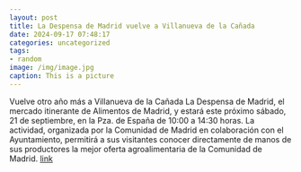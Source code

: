 ```yaml
---
layout: post
title: La Despensa de Madrid vuelve a Villanueva de la Cañada
date: 2024-09-17 07:48:17
categories: uncategorized
tags:
- random
image: /img/image.jpg
caption: This is a picture
---
```

Vuelve otro año más a Villanueva de la Cañada La Despensa de Madrid, el mercado itinerante de Alimentos de Madrid, y estará este próximo sábado, 21 de septiembre, en la Pza. de España de 10:00 a 14:30 horas. La actividad, organizada por la Comunidad de Madrid en colaboración con el Ayuntamiento, permitirá a sus visitantes conocer directamente de manos de sus productores la mejor oferta agroalimentaria de la Comunidad de Madrid.  [link](https://www.ayto-villacanada.es/noticias/la-despensa-de-madrid-vuelve-a-villanueva-de-la-canada-2/)
